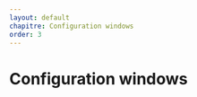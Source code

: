```yaml
---
layout: default
chapitre: Configuration windows
order: 3
---
```


# Configuration windows


<!-- new slide -->